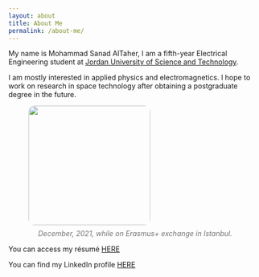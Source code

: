 ```yaml
---
layout: about
title: About Me
permalink: /about-me/
---
```


My name is Mohammad Sanad AlTaher, I am a fifth-year Electrical Engineering student at [Jordan University of Science and Technology](https://www.just.edu.jo/Pages/Default.aspx).

I am mostly interested in applied physics and electromagnetics. I hope to work on research in space technology after 
obtaining a postgraduate degree in the future.


<figure>
  <img src="/dev_site2/assets/img/selfphoto22.jpeg" height="238px" width="242px" style= "border-radius:12px; margin-left: auto; margin-right: auto;">
  <figcaption style="text-align: center; margin:8px; font-size: 14px; opacity: 0.6"><i>December, 2021, while on Erasmus+ exchange in Istanbul.</i></figcaption>
</figure>

You can access my résumé [HERE](/dev_site2/resume/)

You can find my LinkedIn profile [HERE][linkedin-profile]


[linkedin-profile]:https://www.linkedin.com/in/sanad-altaher-4236a3174/



